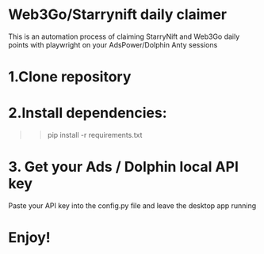 <h1>Web3Go/Starrynift daily claimer</h1>

This is an automation process of claiming StarryNift and Web3Go daily points with playwright on your AdsPower/Dolphin Anty sessions

# 1.Clone repository

# 2.Install dependencies:

>> pip install -r requirements.txt

# 3. Get your Ads / Dolphin local API key
Paste your API key into the config.py file
and leave the desktop app running 

# Enjoy!
